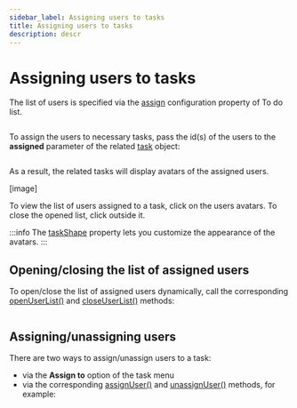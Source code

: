 ```yaml
---
sidebar_label: Assigning users to tasks
title: Assigning users to tasks
description: descr
---
```


# Assigning users to tasks

The list of users is specified via the [assign](../../api/configs/assign_config/) configuration property of To do list.

~~~js
~~~

To assign the users to necessary tasks, pass the id(s) of the users to the **assigned** parameter of the related [task](../../api/configs/data_config/) object:

~~~js
~~~

As a result, the related tasks will display avatars of the assigned users.

[image]

To view the list of users assigned to a task, click on the users avatars. To close the opened list, click outside it.

:::info
The [taskShape](../../api/configs/taskshape_config/) property lets you customize the appearance of the avatars.
:::

## Opening/closing the list of assigned users

To open/close the list of assigned users dynamically, call the corresponding [openUserList()](../../api/methods/openuserlist_method/) and [closeUserList()](../../api/methods/closeuserlist_method/) methods:

~~~js
~~~

## Assigning/unassigning users

There are two ways to assign/unassign users to a task:

- via the **Assign to** option of the task menu
- via the corresponding [assignUser()](../../api/methods/assignuser_method/) and [unassignUser()](../../api/methods/unassignuser_method/) methods, for example:

~~~js
~~~

